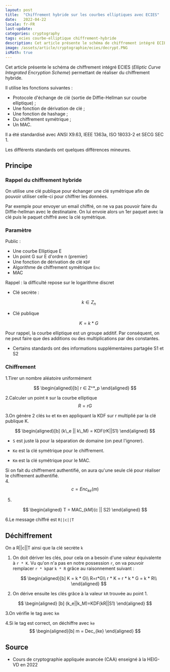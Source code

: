 ```yaml
---
layout: post
title:  "Chiffrement hybride sur les courbes elliptiques avec ECIES"
date:   2022-04-22
locale: fr-FR
last-update: 
categories: cryptography
tags: ecies courbe-elliptique chiffrement-hybride
description: Cet article présente le schéma de chiffrement intégré ECIES (Elliptic Curve Integrated Encryption Scheme) permettant de réaliser du chiffrement hybride.
image: /assets/article/cryptographie/ecies/decrypt.PNG
isMath: true
---
```


Cet article présente le schéma de chiffrement intégré ECIES (*Elliptic Curve Integrated Encryption Scheme*) permettant de réaliser du chiffrement hybride.

Il utilise les fonctions suivantes :

- Protocole d'échange de clé (sortie de Diffie-Hellman sur courbe elliptique) ;
- Une fonction de dérivation de clé ;
- Une fonction de hashage ;
- Du chiffrement symétrique ;
- Un MAC.

Il a été standardisé avec ANSI X9.63, IEEE 1363a, ISO 18033-2 et SECG SEC 1.

Les différents standards ont quelques différences mineures.

## Principe

### Rappel du chiffrement hybride 

On utilise une clé publique pour échanger une clé symétrique afin de pouvoir utiliser celle-ci pour chiffrer les données.

Par exemple pour envoyer un email chiffré, on ne va pas pouvoir faire du Diffie-hellman avec le destinataire. On lui envoie alors un 1er paquet avec la clé puis le paquet chiffré avec la clé symétrique.

### Paramètre

Public :

- Une courbe Elliptique E
- Un point G sur E d'ordre n (premier)
- Une fonction de dérivation de clé `KDF`
- Algorithme de chiffrement symétrique `Enc`
- MAC

Rappel : la difficulté repose sur le logarithme discret

- Clé secrète :<br> 

  $$
  k ∈ Z_n
  $$

- Clé publique

   $$
   K = k * G
   $$

Pour rappel, la courbe elliptique est un groupe additif. Par conséquent, on ne peut faire que des additions ou des multiplications par des constantes.

- Certains standards ont des informations supplémentaires partagée S1 et S2

### Chiffrement

1.Tirer un nombre aléatoire uniformément


$$
\begin{aligned}[b]
r ∈ Z^*_p
\end{aligned}
$$

2.Calculer  un point `R` sur la courbe elliptique
$$
   R = rG
$$

3.On génère 2 clés `ke` et `Km` en appliquant la KDF sur r multiplié par la clé publique K.

$$
\begin{aligned}[b]
(k\_e  || k\_M) = KDF(rK||S1)
\end{aligned}
$$

- `S` est juste là pour la séparation de domaine (on peut l'ignorer).

- `Ke` est la clé symétrique pour le chiffrement. 
- `Km` est la clé symétrique pour le MAC.

Si on fait du chiffrement authentifié, on aura qu'une seule clé pour réaliser le chiffrement authentifié.<br> 
4.
$$
c = Enc_{ke}(m)
$$

5.
$$
\begin{aligned}
   T = MAC_{kM}(c || S2)
\end{aligned}
$$

6.Le message chiffré est `R||c||T`



## Déchiffrement

On a R||c||T  ainsi que la clé secrète `k`

1. On doit dériver les clés, pour cela on a besoin d'une valeur équivalente à  `r * K`. Vu qu'on n'a pas en notre possession `r`, on va pouvoir remplacer `r * k`par `k * R` grâce au raisonnement suivant :<br>
   
   $$
   \begin{aligned}[b]
   K = k * G\\
   R=r*G\\
   r * K = r * k * G = k * R\\
   \end{aligned}
   $$
   
   
   
2. On dérive ensuite les clés grâce à la valeur `kR` trouvée au point 1.


$$
\begin{aligned} [b]
(k_e||k_M)=KDF(kR||S1)
\end{aligned}
$$

3.On vérifie le tag avec `km`

4.Si le tag est correct, on déchiffre avec `ke`<br> 
$$
\begin{aligned}[b]
m = Dec_{ke}
\end{aligned}
$$


## Source

- Cours de cryptographie appliquée avancée (CAA) enseigné à la HEIG-VD en 2022
